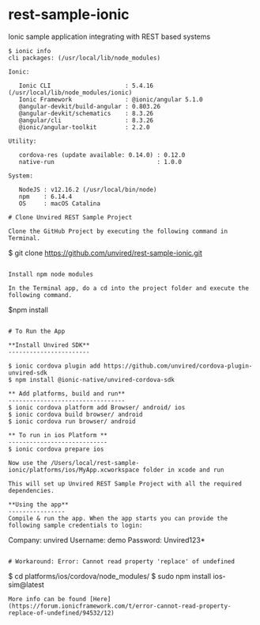# rest-sample-ionic
Ionic sample application integrating with REST based systems

```
$ ionic info
cli packages: (/usr/local/lib/node_modules)

Ionic:

   Ionic CLI                     : 5.4.16 (/usr/local/lib/node_modules/ionic)
   Ionic Framework               : @ionic/angular 5.1.0
   @angular-devkit/build-angular : 0.803.26
   @angular-devkit/schematics    : 8.3.26
   @angular/cli                  : 8.3.26
   @ionic/angular-toolkit        : 2.2.0

Utility:

   cordova-res (update available: 0.14.0) : 0.12.0
   native-run                             : 1.0.0

System:

   NodeJS : v12.16.2 (/usr/local/bin/node)
   npm    : 6.14.4
   OS     : macOS Catalina

# Clone Unvired REST Sample Project

Clone the GitHub Project by executing the following command in Terminal.

```
$ git clone https://github.com/unvired/rest-sample-ionic.git
```

Install npm node modules 

In the Terminal app, do a cd into the project folder and execute the following command.

```
$npm install 
```

# To Run the App 

**Install Unvired SDK**
-----------------------

$ ionic cordova plugin add https://github.com/unvired/cordova-plugin-unvired-sdk
$ npm install @ionic-native/unvired-cordova-sdk

** Add platforms, build and run**
---------------------------------
$ ionic cordova platform add Browser/ android/ ios
$ ionic cordova build browser/ android
$ ionic cordova run browser/ android

** To run in ios Platform **
----------------------------
$ ionic cordova prepare ios

Now use the /Users/local/rest-sample-ionic/platforms/ios/MyApp.xcworkspace folder in xcode and run

This will set up Unvired REST Sample Project with all the required dependencies.

**Using the app**
----------------
Compile & run the app. When the app starts you can provide the following sample credentials to login:
```
Company: unvired
Username: demo
Password: Unvired123*
```

# Workaround: Error: Cannot read property 'replace' of undefined

```
$ cd platforms/ios/cordova/node_modules/
$ sudo npm install ios-sim@latest
```
More info can be found [Here](https://forum.ionicframework.com/t/error-cannot-read-property-replace-of-undefined/94532/12)





